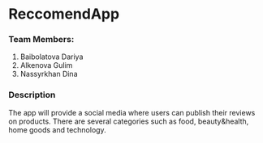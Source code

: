 # ReccomendApp
### Team Members:
1. Baibolatova Dariya
2. Alkenova Gulim
3. Nassyrkhan Dina

### Description
The app will provide a social media where users can publish their reviews on products. There are several categories such as food, beauty&health, home goods and technology.
